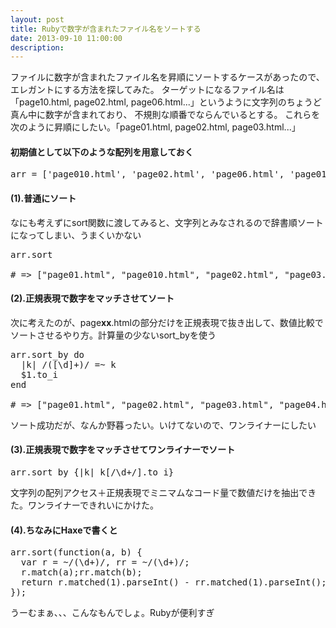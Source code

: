 ```yaml
---
layout: post
title: Rubyで数字が含まれたファイル名をソートする
date: 2013-09-10 11:00:00
description:
---
```

ファイルに数字が含まれたファイル名を昇順にソートするケースがあったので、エレガントにする方法を探してみた。 ターゲットになるファイル名は「page10.html, page02.html, page06.html...」というように文字列のちょうど真ん中に数字が含まれており、 不規則な順番でならんでいるとする。 これらを次のように昇順にしたい。「page01.html, page02.html, page03.html...」

#### 初期値として以下のような配列を用意しておく

<pre class="prettyprint">arr = ['page010.html', 'page02.html', 'page06.html', 'page01.html', 'page03.html', 'page09.html', 'page04.html', 'page07.html', 'page08.html', 'page05.html']
</pre>

#### (1).普通にソート

なにも考えずにsort関数に渡してみると、文字列とみなされるので辞書順ソートになってしまい、うまくいかない

<pre class="prettyprint">arr.sort

# => ["page01.html", "page010.html", "page02.html", "page03.html", "page04.html", "page05.html", "page06.html", "page07.html", "page08.html", "page09.html"]
</pre>

#### (2).正規表現で数字をマッチさせてソート

次に考えたのが、page**xx**.htmlの部分だけを正規表現で抜き出して、数値比較でソートさせるやり方。計算量の少ないsort_byを使う

<pre class="prettyprint">arr.sort_by do
  |k| /([\d]+)/ =~ k
  $1.to_i
end

# => ["page01.html", "page02.html", "page03.html", "page04.html", "page05.html", "page06.html", "page07.html", "page08.html", "page09.html", "page010.html"]
</pre>

ソート成功だが、なんか野暮ったい。いけてないので、ワンライナーにしたい  

#### (3).正規表現で数字をマッチさせてワンライナーでソート

<pre class="prettyprint">arr.sort_by {|k| k[/\d+/].to_i}
</pre>

文字列の配列アクセス＋正規表現でミニマムなコード量で数値だけを抽出できた。ワンライナーできれいにかけた。  

#### (4).ちなみにHaxeで書くと

<pre class="prettyprint">arr.sort(function(a, b) {
  var r = ~/(\d+)/, rr = ~/(\d+)/;
  r.match(a);rr.match(b);
  return r.matched(1).parseInt() - rr.matched(1).parseInt();
});
</pre>

うーむまぁ、、、こんなもんでしょ。Rubyが便利すぎ
